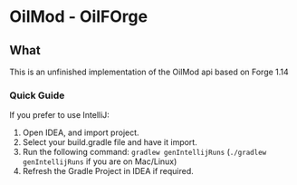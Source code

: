 # OilMod - OilFOrge #
## What ##
This is an unfinished implementation of the OilMod api based on Forge 1.14


### Quick Guide
  If you prefer to use IntelliJ:
1. Open IDEA, and import project.
2. Select your build.gradle file and have it import.
3. Run the following command: `gradlew genIntellijRuns` (`./gradlew genIntellijRuns` if you are on Mac/Linux)
4. Refresh the Gradle Project in IDEA if required.
